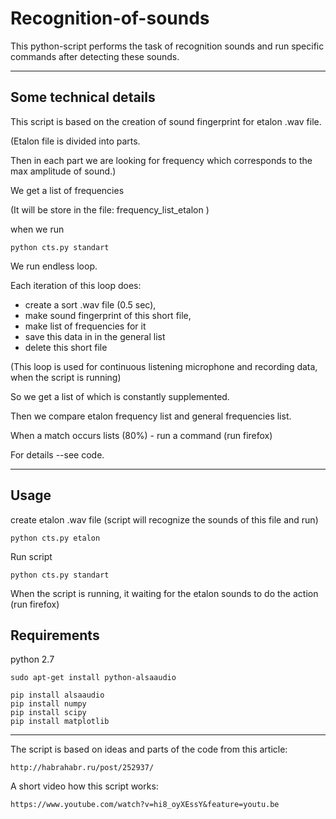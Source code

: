 # Recognition-of-sounds
This python-script performs the task of recognition sounds 
and run specific commands after detecting these sounds.

-------------------

Some technical details
----------------------

This script is based on the creation of sound fingerprint for
etalon .wav file.


(Etalon file is divided into parts.

Then in each part we are looking for frequency
which corresponds to the max amplitude of sound.)

We get a list of frequencies

(It will be store in the file: frequency_list_etalon )

when we run 

	python cts.py standart 


We run endless loop.

Each iteration of this loop does:

- create a sort .wav file (0.5 sec),
- make sound fingerprint of this short file,
- make list of frequencies for it
- save this data in in the general list
- delete this short file


(This loop is used for continuous listening microphone
and recording data, when the script is running)

So we get a list of which is constantly supplemented.

Then we compare etalon frequency list and general frequencies list.

When a match occurs lists (80%) - run a command (run firefox)

For details --see code.

-------------------

Usage
------
create etalon .wav file (script will recognize the sounds of this file and run) 

	python cts.py etalon


Run script

	python cts.py standart

When the script is running, it waiting for the etalon sounds
to do the action (run firefox)



Requirements
------------
python 2.7

	sudo apt-get install python-alsaaudio

	pip install alsaaudio 
	pip install numpy
	pip install scipy
	pip install matplotlib 

---------------------------------------------------
The script is based on ideas and parts of the code from this article:

	http://habrahabr.ru/post/252937/

A short video how this script works:

	https://www.youtube.com/watch?v=hi8_oyXEssY&feature=youtu.be
